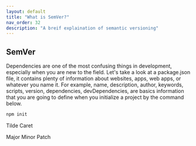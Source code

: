```yaml
---
layout: default
title: "What is SemVer?"
nav_order: 32
description: "A breif explaination of semantic versioning"
---
```


## SemVer

Dependencies are one of the most confusing things in development, especially when you are new to the field. Let's take a look at a package.json file, it contains plenty of information about websites, apps, web apps, or whatever you name it. For example, name, description, author, keywords, scripts, version, dependencies, devDependencies, are basics information that you are going to define when you initialize a project by the command below.

```javascript
npm init
```

Tilde
Caret

Major
Minor
Patch
